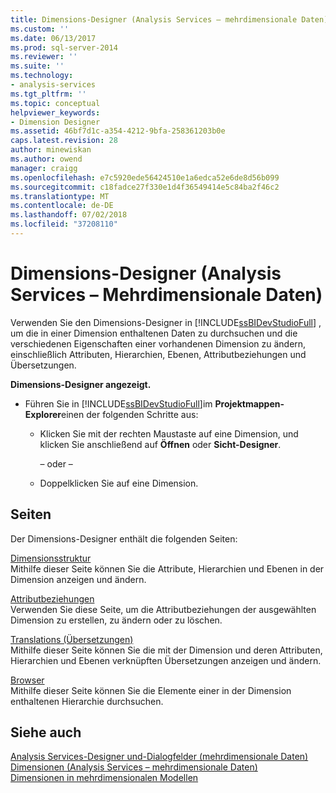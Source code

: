 ```yaml
---
title: Dimensions-Designer (Analysis Services – mehrdimensionale Daten) | Microsoft-Dokumentation
ms.custom: ''
ms.date: 06/13/2017
ms.prod: sql-server-2014
ms.reviewer: ''
ms.suite: ''
ms.technology:
- analysis-services
ms.tgt_pltfrm: ''
ms.topic: conceptual
helpviewer_keywords:
- Dimension Designer
ms.assetid: 46bf7d1c-a354-4212-9bfa-258361203b0e
caps.latest.revision: 28
author: minewiskan
ms.author: owend
manager: craigg
ms.openlocfilehash: e7c5920ede56424510e1a6edca52e6de8d56b099
ms.sourcegitcommit: c18fadce27f330e1d4f36549414e5c84ba2f46c2
ms.translationtype: MT
ms.contentlocale: de-DE
ms.lasthandoff: 07/02/2018
ms.locfileid: "37208110"
---
```

# <a name="dimension-designer-analysis-services---multidimensional-data"></a>Dimensions-Designer (Analysis Services – Mehrdimensionale Daten)
  Verwenden Sie den Dimensions-Designer in [!INCLUDE[ssBIDevStudioFull](../includes/ssbidevstudiofull-md.md)] , um die in einer Dimension enthaltenen Daten zu durchsuchen und die verschiedenen Eigenschaften einer vorhandenen Dimension zu ändern, einschließlich Attributen, Hierarchien, Ebenen, Attributbeziehungen und Übersetzungen.  
  
 **Dimensions-Designer angezeigt.**  
  
-   Führen Sie in [!INCLUDE[ssBIDevStudioFull](../includes/ssbidevstudiofull-md.md)]im **Projektmappen-Explorer**einen der folgenden Schritte aus:  
  
    -   Klicken Sie mit der rechten Maustaste auf eine Dimension, und klicken Sie anschließend auf **Öffnen** oder **Sicht-Designer**.  
  
         – oder –  
  
    -   Doppelklicken Sie auf eine Dimension.  
  
## <a name="pages"></a>Seiten  
 Der Dimensions-Designer enthält die folgenden Seiten:  
  
 [Dimensionsstruktur](dimension-structure-dimension-designer-analysis-services-multidimensional-data.md)  
 Mithilfe dieser Seite können Sie die Attribute, Hierarchien und Ebenen in der Dimension anzeigen und ändern.  
  
 [Attributbeziehungen](attribute-relationships-dimension-designer-analysis-services-multidimensional-data.md)  
 Verwenden Sie diese Seite, um die Attributbeziehungen der ausgewählten Dimension zu erstellen, zu ändern oder zu löschen.  
  
 [Translations (Übersetzungen)](translations-dimension-designer-analysis-services-multidimensional-data.md)  
 Mithilfe dieser Seite können Sie die mit der Dimension und deren Attributen, Hierarchien und Ebenen verknüpften Übersetzungen anzeigen und ändern.  
  
 [Browser](browser-dimension-designer-analysis-services-multidimensional-data.md)  
 Mithilfe dieser Seite können Sie die Elemente einer in der Dimension enthaltenen Hierarchie durchsuchen.  
  
## <a name="see-also"></a>Siehe auch  
 [Analysis Services-Designer und-Dialogfelder &#40;mehrdimensionale Daten&#41;](analysis-services-designers-and-dialog-boxes-multidimensional-data.md)   
 [Dimensionen &#40;Analysis Services – mehrdimensionale Daten&#41;](multidimensional-models-olap-logical-dimension-objects/dimensions-analysis-services-multidimensional-data.md)   
 [Dimensionen in mehrdimensionalen Modellen](multidimensional-models/dimensions-in-multidimensional-models.md)  
  
  
